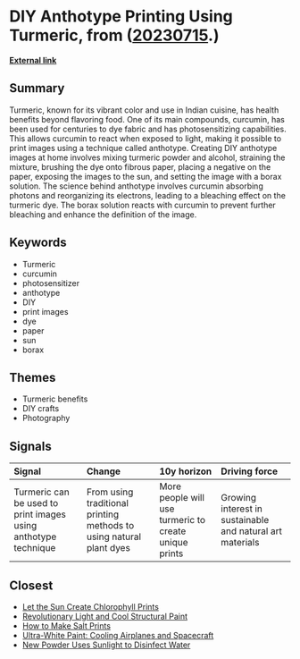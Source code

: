 # __DIY Anthotype Printing Using Turmeric__, from ([20230715](https://kghosh.substack.com/p/20230715).)

__[External link](https://www.popsci.com/diy/anthotype-guide/?utm_source=substack&utm_medium=email)__



## Summary

Turmeric, known for its vibrant color and use in Indian cuisine, has health benefits beyond flavoring food. One of its main compounds, curcumin, has been used for centuries to dye fabric and has photosensitizing capabilities. This allows curcumin to react when exposed to light, making it possible to print images using a technique called anthotype. Creating DIY anthotype images at home involves mixing turmeric powder and alcohol, straining the mixture, brushing the dye onto fibrous paper, placing a negative on the paper, exposing the images to the sun, and setting the image with a borax solution. The science behind anthotype involves curcumin absorbing photons and reorganizing its electrons, leading to a bleaching effect on the turmeric dye. The borax solution reacts with curcumin to prevent further bleaching and enhance the definition of the image.

## Keywords

* Turmeric
* curcumin
* photosensitizer
* anthotype
* DIY
* print images
* dye
* paper
* sun
* borax

## Themes

* Turmeric benefits
* DIY crafts
* Photography

## Signals

| Signal                                                         | Change                                                              | 10y horizon                                           | Driving force                                             |
|:---------------------------------------------------------------|:--------------------------------------------------------------------|:------------------------------------------------------|:----------------------------------------------------------|
| Turmeric can be used to print images using anthotype technique | From using traditional printing methods to using natural plant dyes | More people will use turmeric to create unique prints | Growing interest in sustainable and natural art materials |

## Closest

* [Let the Sun Create Chlorophyll Prints](2bcdda5f8128e32bddc99e1d1d7fb49d)
* [Revolutionary Light and Cool Structural Paint](a6bfcabefea560d7dfefd5aab87f047c)
* [How to Make Salt Prints](372b5ce1e2281acd9551f455a20b7889)
* [Ultra-White Paint: Cooling Airplanes and Spacecraft](8e1b3608f46c809be3c61538048824a8)
* [New Powder Uses Sunlight to Disinfect Water](0531e1f77a3339cc11432d7601f9c7a4)